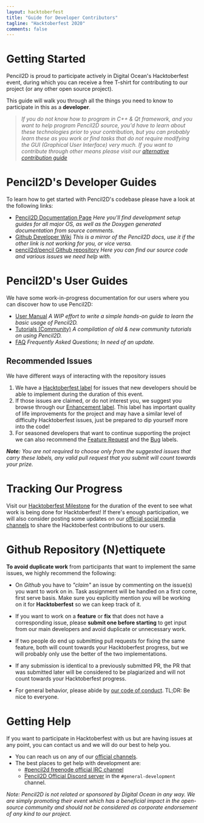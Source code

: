 ```yaml
---
layout: hacktoberfest
title: "Guide for Developer Contributors"
tagline: "Hacktoberfest 2020"
comments: false
---
```


# Getting Started

Pencil2D is proud to participate actively in Digital Ocean's Hacktoberfest event, during which you can receive a free T-shirt for contributing to our project (or any other open source project).

This guide will walk you through all the things you need to know to participate in this as a **developer**. 

> _If you do not know how to program in C++ & Qt framework, and you want to help program Pencil2D source, you'd have to learn about these technologies prior to your contribution, but you can probably learn these as you work or find tasks that do not require modifying the GUI (Graphical User Interface) very much._
> _If you want to contribute through other means please visit our [alternative contribution guide](/hacktoberfest/alternative_guide.html)_

# Pencil2D's Developer Guides

To learn how to get started with Pencil2D's codebase please have a look at the following links:
+ [Pencil2D Documentation Page](https://www.pencil2d.org/pencil-docs/docs/) _Here you'll find development setup guides for all major OS, as well as the Doxygen generated documentation from source comments._
+ [Github Developer Wiki](https://github.com/pencil2d/pencil/wiki) _This is a mirror of the Pencil2D docs, use it if the other link is not working for you, or vice versa._
+ [pencil2d/pencil Github repository](https://github.com/pencil2d/pencil/) _Here you can find our source code and various issues we need help with._

# Pencil2D's User Guides

We have some work-in-progress documentation for our users where you can discover how to use Pencil2D:
+ [User Manual](https://www.pencil2d.org/doc/user-manual.html) _A WIP effort to write a simple hands-on guide to learn the basic usage of Pencil2D._
+ [Tutorials (Community)](https://www.pencil2d.org/doc/tutorials.html) _A compilation of old & new community tutorials on using Pencil2D._
+ [FAQ](https://www.pencil2d.org/doc/faq.html) _Frequently Asked Questions; In need of an update._

## Recommended Issues

We have different ways of interacting with the repository issues
1. We have a [Hacktoberfest label](https://github.com/pencil2d/pencil/labels/Hacktoberfest) for issues that new developers should be able to implement during the duration of this event.
2. If those issues are claimed, or do not interest you, we suggest you browse through our [Enhancement label](https://github.com/pencil2d/pencil/labels/Enhancement). This label has important quality of life improvements for the project and may have a similar level of difficulty Hacktoberfest issues, just be prepared to dip yourself more into the code! 
3. For seasoned developers that want to continue supporting the project we can also recommend the [Feature Request](https://github.com/pencil2d/pencil/labels/Feature%20Request) and the [Bug](https://github.com/pencil2d/pencil/labels/Bug) labels.

_**Note:** You are not required to choose only from the suggested issues that carry these labels, any valid pull request that you submit will count towards your prize._

# Tracking Our Progress

Visit our [Hacktoberfest Milestone](https://github.com/pencil2d/pencil/milestone/13) for the duration of the event to see what work is being done for Hacktoberfest! If there's enough participation, we will also consider posting some updates on our [official social media channels](/community.html) to share the Hacktoberfest contributions to our users.

# Github Repository (N)ettiquete

**To avoid duplicate work** from participants that want to implement the same issues, we highly recommend the following:
+ On _Github_ you have to _"claim"_ an issue by commenting on the issue(s) you want to work on in. Task assignment will be handled on a first come, first serve basis. Make sure you explicitly mention you will be working on it for **Hacktoberfest** so we can keep track of it.

+ If you want to work on a **feature** or **fix** that does not have a corresponding issue, please **submit one before starting** to get input from our main developers and avoid duplicate or unnecessary work.

+ If two people do end up submitting pull requests for fixing the same feature, both will count towards your Hacktoberfest progress, but we will probably only use the better of the two implementations. 

+ If any submission is identical to a previously submitted PR, the PR that was submitted later will be considered to be plagiarized and will not count towards your Hacktoberfest progress.

+ For general behavior, please abide by [our code of conduct](https://github.com/pencil2d/pencil/blob/master/CODE_OF_CONDUCT.md). TL;DR: Be nice to everyone.

# Getting Help

If you want to participate in Hacktoberfest with us but are having issues at any point, you can contact us and we will do our best to help you.

+ You can reach us on any of our [official channels](https://www.pencil2d.org/community/). 
+ The best places to get help with development are:
  + [#pencil2d freenode official IRC channel](https://webchat.freenode.net/?channels=#pencil2d)
  + [Pencil2D Official Discord server](https://discord.gg/8FxdV2g) in the `#general-development` channel.

_Note: Pencil2D is not related or sponsored by Digital Ocean in any way. We are simply promoting their event which has a beneficial impact in the open-source community and should not be considered as corporate endorsement of any kind to our project._
